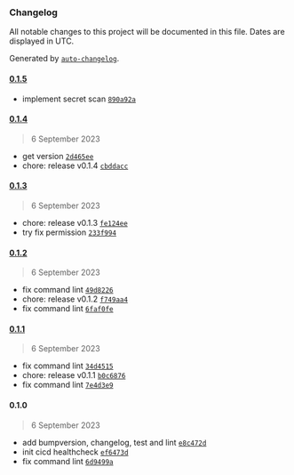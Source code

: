 ### Changelog

All notable changes to this project will be documented in this file. Dates are displayed in UTC.

Generated by [`auto-changelog`](https://github.com/CookPete/auto-changelog).

#### [0.1.5](https://github.com/ksatriow/cicd-healthcheck/compare/0.1.4...0.1.5)

- implement secret scan [`890a92a`](https://github.com/ksatriow/cicd-healthcheck/commit/890a92a9c96b28fe12153911d5ad30cc8b05db34)

#### [0.1.4](https://github.com/ksatriow/cicd-healthcheck/compare/0.1.3...0.1.4)

> 6 September 2023

- get version [`2d465ee`](https://github.com/ksatriow/cicd-healthcheck/commit/2d465ee9e25d760ffcdc0065f28309182a8d0023)
- chore: release v0.1.4 [`cbddacc`](https://github.com/ksatriow/cicd-healthcheck/commit/cbddaccfe622868601a173a6feeec8a945d3fe95)

#### [0.1.3](https://github.com/ksatriow/cicd-healthcheck/compare/0.1.2...0.1.3)

> 6 September 2023

- chore: release v0.1.3 [`fe124ee`](https://github.com/ksatriow/cicd-healthcheck/commit/fe124ee6c275c23c8a7d9ceb6842a02f15f41f36)
- try fix permission [`233f994`](https://github.com/ksatriow/cicd-healthcheck/commit/233f994da36663c31970e8bc8d09ae2940c00bb5)

#### [0.1.2](https://github.com/ksatriow/cicd-healthcheck/compare/0.1.1...0.1.2)

> 6 September 2023

- fix command lint [`49d8226`](https://github.com/ksatriow/cicd-healthcheck/commit/49d8226d7b5c333b756b4bf6cf1a5049dfc0e1e2)
- chore: release v0.1.2 [`f749aa4`](https://github.com/ksatriow/cicd-healthcheck/commit/f749aa412e0962e3f6487191ace9d767d6bb3a8a)
- fix command lint [`6faf0fe`](https://github.com/ksatriow/cicd-healthcheck/commit/6faf0fe6c2b00b7facba9e38f7f817aeff2028ae)

#### [0.1.1](https://github.com/ksatriow/cicd-healthcheck/compare/0.1.0...0.1.1)

> 6 September 2023

- fix command lint [`34d4515`](https://github.com/ksatriow/cicd-healthcheck/commit/34d4515e70eb1db46658282382deac7ba54ba7c9)
- chore: release v0.1.1 [`b0c6876`](https://github.com/ksatriow/cicd-healthcheck/commit/b0c6876f307a4dddb619af21f8592a5c3d0abaf2)
- fix command lint [`7e4d3e9`](https://github.com/ksatriow/cicd-healthcheck/commit/7e4d3e9a1f23caef3fde3697da461080279c5f2c)

#### 0.1.0

> 6 September 2023

- add bumpversion, changelog, test and lint [`e8c472d`](https://github.com/ksatriow/cicd-healthcheck/commit/e8c472dbe912a59fa054f11fcc483797288f3cb7)
- init cicd healthcheck [`ef6473d`](https://github.com/ksatriow/cicd-healthcheck/commit/ef6473d1809029897cc6bb7b077394007f6b7d99)
- fix command lint [`6d9499a`](https://github.com/ksatriow/cicd-healthcheck/commit/6d9499a08952c7e91bcc0edd7a6e377c09278527)
